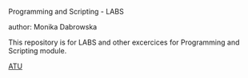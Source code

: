  Programming and Scripting - LABS

author: Monika Dabrowska

This repository is for LABS and other excercices for Programming and Scripting module. 


 [ATU](https://www.atu.ie/)